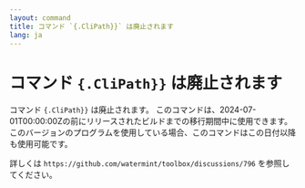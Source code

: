 ```yaml
---
layout: command
title: コマンド `{.CliPath}}` は廃止されます
lang: ja
---
```


# コマンド `{.CliPath}}` は廃止されます

コマンド `{.CliPath}}` は廃止されます。
このコマンドは、2024-07-01T00:00:00Zの前にリリースされたビルドまでの移行期間中に使用できます。このバージョンのプログラムを使用している場合、このコマンドはこの日付以降も使用可能です。

詳しくは `https://github.com/watermint/toolbox/discussions/796` を参照してください。



